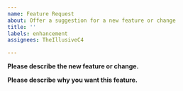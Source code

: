 ```yaml
---
name: Feature Request
about: Offer a suggestion for a new feature or change
title: ''
labels: enhancement
assignees: TheIllusiveC4

---
```


**Please describe the new feature or change.**


**Please describe why you want this feature.**
